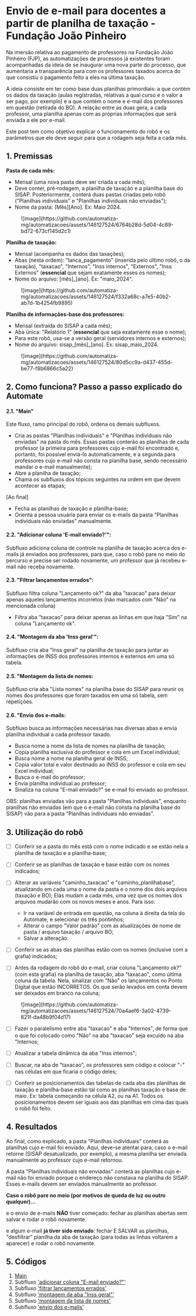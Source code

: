 # Envio de e-mail para docentes a partir de planilha de taxação - Fundação João Pinheiro

Na imersão relativa ao pagamento de professores na Fundação João Pinheiro (FJP), as automatizações de processos já existentes foram acompanhadas da ideia de se inaugurar uma nova parte do processo, que aumentaria a transparência para com os professores taxados acerca do que consistiu o pagamento feito a eles na última taxação. 

A ideia consiste em ter como base duas planilhas primordiais: a que contém os dados da taxação (aulas registradas, relativas a qual curso e o valor a ser pago, por exemplo) e a que contém o nome e e-mail dos professores em questão (retirada do BO). A relação entre as duas gera, a cada professor, uma planilha apenas com as próprias informações que será enviada a ele por e-mail. 

<!-- more -->

Este post tem como objetivo explicar o funcionamento do robô e os parâmetros que ele deve seguir para que a rodagem seja feita a cada mês.

## 1. Premissas
**Pasta de cada mês:** 

- Mensal (uma nova pasta deve ser criada a cada mês);
- Deve conter, pré-rodagem, a planilha de taxação e a planilha base do SISAP. Posteriormente, conterá duas pastas criadas pelo robô ("Planilhas individuais" e "Planilhas individuais não enviadas");
- Nome da pasta: [Mês][Ano]. Ex: Maio 2024.

<figure markdown="span">
  ![image](https://github.com/automatiza-mg/automatizacoes/assets/146127524/6764b28d-5d04-4c89-bd72-673cf145d2c1)
  <figcaption></figcaption>
</figure>


**Planilha de taxação:**

<!-- more -->
- Mensal (acompanha os dados das taxações);
- Abas (nesta ordem): "lanca_pagamento" (inserida pelo último robô, o da taxação), "taxacao", "Internos", "Inss internos", "Externos", "Inss Externos" (**essencial** que sejam exatamente esses os nomes);
- Nome do arquivo: [mês]_[ano]. Ex: "maio_2024". 

<figure markdown="span">
![image](https://github.com/automatiza-mg/automatizacoes/assets/146127524/f332a68c-a7e5-40b2-ab7d-1b4254fb9895)
  <figcaption></figcaption>
</figure>


**Planilha de informações-base dos professores:**

- Mensal (extraída do SISAP a cada mês);
- Aba única: "Relatório 1" (**essencial** que seja exatamente esse o nome);
- Para este robô, usa-se a versão geral (servidores internos e externos);
- Nome do arquivo: sisap_[mês]_[ano]. Ex: sisap_maio_2024.

<figure markdown="span">
![image](https://github.com/automatiza-mg/automatizacoes/assets/146127524/80d5cc9a-d437-455d-be77-f8b6866c5a22)
  <figcaption></figcaption>
</figure>


## 2. Como funciona? Passo a passo explicado do Automate

#### 2.1. **"Main"**

Este fluxo, ramo principal do robô, ordena os demais subfluxos. 

- Cria as pastas "Planilhas individuais" e "Planilhas individuais não enviadas" na pasta do mês. Essas pastas conterão as planilhas de cada professor (a primeira para professores cujo e-mail foi encontrado e, portanto, foi possível enviá-lo automaticamente, e a segunda para professores cujo e-mail não consta na planilha base, sendo necessário mandar o e-mail manualmente);
- Abre a planilha de taxação;
- Chama os subfluxos dos tópicos seguintes na ordem em que devem acontecer as etapas;
  
[Ao final]

- Fecha as planilhas de taxação e planilha-base;
- Orienta a pessoa usuária para enviar os e-mails da pasta "Planilhas individuais não enviadas" manualmente.


#### 2.2. **"Adicionar coluna 'E-mail enviado?'":**

Subfluxo adiciona coluna de controle na planilha de taxação acerca dos e-mails já enviados aos professores, para que, caso o robô pare no meio do percurso e precise ser rodado novamente, um professor que já recebeu e-mail não receba novamente.

#### 2.3. **"Filtrar lançamentos errados":**

Subfluxo filtra coluna "Lançamento ok?" da aba "taxacao" para deixar apenas aqueles lançamentos incorretos (não marcados com "Não" na mencionada coluna)

- Filtra aba "taxacao" para deixar apenas as linhas em que haja "Sim" na coluna "Lançamento ok".

#### 2.4. **"Montagem da aba 'Inss geral'":**

Subfluxo cria aba "Inss geral" na planilha de taxação para juntar as informações de INSS dos professores internos e externos em uma só tabela.

#### 2.5. **"Montagem da lista de nomes:**

Subfluxo cria aba "Lista nomes" na planilha base do SISAP para reunir os nomes dos professores que foram taxados em uma só tabela, sem repetições. 

#### 2.6. **"Envio dos e-mails:**

Subfluxo busca as informações necessárias nas diversas abas e envia planilha individual a cada professor taxado.

- Busca nome a nome da lista de nomes na planilha de taxação;
- Copia planilha exclusiva do professor e cola em um Excel individual;
- Busca nome a nome na planilha geral de INSS;
- Copia valor total e valor destinado ao INSS do professor e cola em seu Excel individual;
- Busca o e-mail do professor;
- Envia planilha individual ao professor;
- Sinaliza na coluna "E-mail enviado?" se e-mail foi enviado ao professor.

OBS: planilhas enviadas vão para a pasta "Planilhas individuais", enquanto planilhas não enviadas (em que o e-mail não consta na planilha base do SISAP) vão para a pasta "Planilhas individuais não enviadas". 



## 3. Utilização do robô

- [ ] Conferir se a pasta do mês está com o nome indicado e se estão nela a planilha de taxação e a planilha-base;
- [ ] Conferir se as planilhas de taxação e base estão com os nomes indicados;
- [ ] Alterar as variáveis "caminho_taxacao" e "caminho_planilhabase", atualizando em cada uma o nome da pasta e o nome dos dois arquivos (taxação e BO);
    Elas mudam a cada mês, uma vez que os nomes dos arquivos mudarão com os novos meses e anos. Para isso:
    - Ir na variável de entrada em questão, na coluna à direita da tela do Automate, e selecionar os três pontinhos;
    - Alterar o campo "Valor padrão" com as atualizações de nome de pasta / arquivo taxação / arquivo BO;
    - Salvar a alteração.

- [ ] Conferir se as abas das planilhas estão com os nomes (inclusive com a grafia) indicados;
- [ ] Antes da rodagem do robô do e-mail, criar coluna "Lançamento ok?" (com esta grafia) na planilha de taxação, aba "taxacao", como última coluna da tabela. Nela, sinalizar com "Não" os lançamentos no Ponto Digital que estão INCORRETOS. Os que serão levados em conta devem ser deixados em branco na coluna;

<figure markdown="span">
![image](https://github.com/automatiza-mg/automatizacoes/assets/146127524/70a4aef6-3a02-4739-821f-da48b9f04d17)
  <figcaption></figcaption>
</figure>


- [ ] Fazer o paralelismo entre aba "taxacao" e aba "Internos", de forma que o que foi colocado como "Não" na aba "taxacao" seja excuído na aba "Internos;
- [ ] Atualizar a tabela dinâmica da aba "Inss internos";
- [ ] Buscar, na aba de "taxacao", os professores sem código e colocar "-" nas células em que ficaria o código deles; 
- [ ] Conferir se posicionamentos das tabelas de cada aba das planilhas de taxação e planilha-base estão tal como as planilhas taxação e base de maio. Ex: tabela começando na célula A2, ou na A1. Todos os posicionamentos devem ser iguais aos das planilhas em cima das quais o robô foi feito.



## 4. Resultados

Ao final, como explicado, a pasta "Planilhas individuais" conterá as planilhas cujo e-mail foi enviado. Aqui, deve-se atentar para, caso o e-mail retorne (SISAP desatualizado, por exemplo), a mesma planilha ser enviada manualmente ao professor cujo e-mail retornou.

A pasta "Planilhas individuais não enviadas" conterá as planilhas cujo e-mail não foi enviado porque o endereço não constava na planilha do SISAP. Esses e-mails devem ser enviados manualmente ao professor. 


**Caso o robô pare no meio (por motivos de queda de luz ou outro qualquer)...**

e o envio de e-mails **NÃO** tiver começado: fechar as planilhas abertas sem salvar e rodar o robô novamente.

e algum e-mail **já tiver sido enviado**: fechar E SALVAR as planilhas, "desfiltrar" planilha da aba de taxação (para todas as linhas voltarem a aparecer) e rodar o robô novamente.


## 5. Códigos

1. [Main](https://raw.githubusercontent.com/automatiza-mg/biblioteca-de-robos/main/robos/fjp_email_main.txt)
2. Subfluxo ['adicionar coluna "E-mail enviado?"'](https://raw.githubusercontent.com/automatiza-mg/biblioteca-de-robos/main/robos/fjp_email_colunaemail.txt)
3. Subfluxo ['filtrar lançamentos errados'](https://raw.githubusercontent.com/automatiza-mg/biblioteca-de-robos/main/robos/fjp_email_lancamentook.txt)
4. Subfluxo ['montagem da aba "Inss geral"'](https://raw.githubusercontent.com/automatiza-mg/biblioteca-de-robos/main/robos/fjp_email_inssgeral.txt)
5. Subfluxo ['montagem da lista de nomes'](https://raw.githubusercontent.com/automatiza-mg/biblioteca-de-robos/main/robos/fjp_email_listanomes.txt)
6. Subfluxo ['envio dos e-mails'](https://github.com/automatiza-mg/biblioteca-de-robos/blob/main/robos/fjp_email_enviar.txt)
